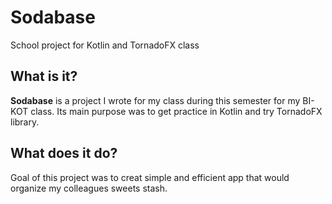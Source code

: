 # Sodabase
School project for Kotlin and TornadoFX class

## What is it?
**Sodabase** is a project I wrote for my class during this semester for my BI-KOT class. Its main purpose was to get practice in Kotlin and try TornadoFX library.

## What does it do?
Goal of this project was to creat simple and efficient app that would organize my colleagues sweets stash.
